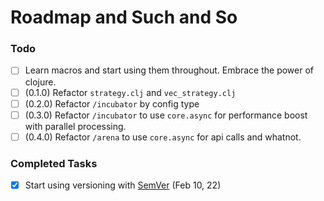 # Roadmap and Such and So

### Todo

- [ ] Learn macros and start using them throughout. Embrace the power of clojure.
- [ ] (0.1.0) Refactor `strategy.clj` and `vec_strategy.clj`
- [ ] (0.2.0) Refactor `/incubator` by config type
- [ ] (0.3.0) Refactor `/incubator` to use `core.async` for performance boost with parallel processing.
- [ ] (0.4.0) Refactor `/arena` to use `core.async` for api calls and whatnot.

### Completed Tasks

- [x] Start using versioning with [SemVer](https://semver.org/) (Feb 10, 22)
